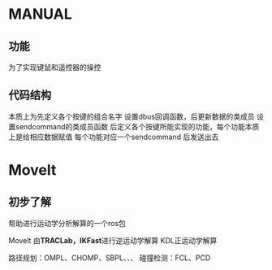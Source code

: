 # MANUAL
## 功能
为了实现键鼠和遥控器的操控
## 代码结构
本质上为先定义各个按键的组合名字
设置dbus回调函数，后更新数据的类成员
设置sendcommand的类成员函数
后定义各个按键所能实现的功能，每个功能本质上是给相应数据赋值
每个功能对应一个sendcommand
后发送出去

# Movelt
## 初步了解
帮助进行运动学分析解算的一个ros包

Movelt 由**TRACLab，IKFast**进行逆运动学解算
KDL正运动学解算

路径规划：OMPL、CHOMP、SBPL、、、
碰撞检测：FCL、PCD